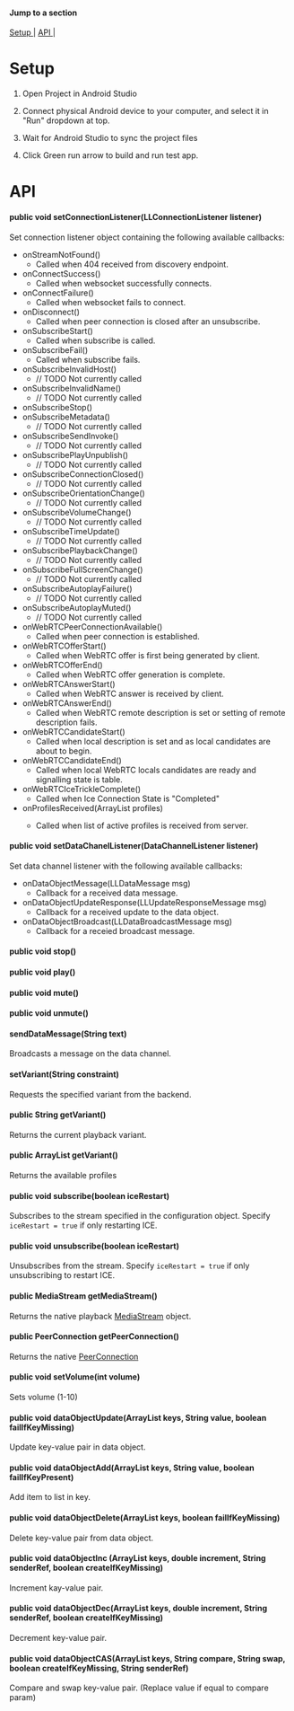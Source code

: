 #### Jump to a section
[ Setup ](#setup) | 
[ API ](#api) | 


<a name="setup"></a>
# Setup

1. Open Project in Android Studio

2. Connect physical Android device to your computer, and select it in "Run" dropdown at top.

3. Wait for Android Studio to sync the project files

4. Click Green run arrow to build and run test app.

<a name="api"></a>
# API

#### public void setConnectionListener(LLConnectionListener listener)
Set connection listener object containing the following available callbacks:
* onStreamNotFound()
   * Called when 404 received from discovery endpoint.
* onConnectSuccess()
   * Called when websocket successfully connects.
* onConnectFailure()
   * Called when websocket fails to connect.
* onDisconnect()
   * Called when peer connection is closed after an unsubscribe.
* onSubscribeStart()
   * Called when subscribe is called.
* onSubscribeFail()
   * Called when subscribe fails.
* onSubscribeInvalidHost()
   * // TODO Not currently called
* onSubscribeInvalidName()
   * // TODO Not currently called 
* onSubscribeStop()
* onSubscribeMetadata()
   * // TODO Not currently called
* onSubscribeSendInvoke()
   * // TODO Not currently called
* onSubscribePlayUnpublish()
   * // TODO Not currently called
* onSubscribeConnectionClosed()
   * // TODO Not currently called
* onSubscribeOrientationChange()
   * // TODO Not currently called
* onSubscribeVolumeChange()
   * // TODO Not currently called
* onSubscribeTimeUpdate()
   * // TODO Not currently called
* onSubscribePlaybackChange()
   * // TODO Not currently called
* onSubscribeFullScreenChange()
   * // TODO Not currently called
* onSubscribeAutoplayFailure()
   * // TODO Not currently called
* onSubscribeAutoplayMuted()
   * // TODO Not currently called
* onWebRTCPeerConnectionAvailable()
   * Called when peer connection is established.
* onWebRTCOfferStart()
   * Called when WebRTC offer is first being generated by client.
* onWebRTCOfferEnd()
   * Called when WebRTC offer generation is complete.
* onWebRTCAnswerStart()
   * Called when WebRTC answer is received by client.
* onWebRTCAnswerEnd()
   * Called when WebRTC remote description is set or setting of remote description fails.
* onWebRTCCandidateStart()
   * Called when local description is set and as local candidates are about to begin.
* onWebRTCCandidateEnd()
   * Called when local WebRTC locals candidates are ready and signalling state is table.
* onWebRTCIceTrickleComplete()
   * Called when Ice Connection State is "Completed"
* onProfilesReceived(ArrayList<String> profiles)
   * Called when list of active profiles is received from server.

#### public void setDataChanelListener(DataChannelListener listener)
Set data channel listener with the following available callbacks:
* onDataObjectMessage(LLDataMessage msg)
   * Callback for a received data message.
* onDataObjectUpdateResponse(LLUpdateResponseMessage msg)
   * Callback for a received update to the data object.
* onDataObjectBroadcast(LLDataBroadcastMessage msg)
   * Callback for a receied broadcast message.
#### public void stop()
#### public void play()
#### public void mute()
#### public void unmute()
#### sendDataMessage(String text)
Broadcasts a message on the data channel.
#### setVariant(String constraint)
Requests the specified variant from the backend.
#### public String getVariant()
Returns the current playback variant.
#### public ArrayList getVariant()
Returns the available profiles
#### public void subscribe(boolean iceRestart)
Subscribes to the stream specified in the configuration object. Specify `iceRestart = true` if only restarting ICE.
#### public void unsubscribe(boolean iceRestart)
Unsubscribes from the stream. Specify `iceRestart = true` if only unsubscribing to restart ICE.
#### public MediaStream getMediaStream()
Returns the native playback [MediaStream](https://chromium.googlesource.com/external/webrtc/+/master/sdk/android/api/org/webrtc/MediaStream.java) object.
#### public PeerConnection getPeerConnection()
Returns the native [PeerConnection](https://chromium.googlesource.com/external/webrtc/+/master/sdk/android/api/org/webrtc/PeerConnection.java)
#### public void setVolume(int volume)
Sets volume (1-10)
#### public void dataObjectUpdate(ArrayList keys, String value, boolean failIfKeyMissing)
Update key-value pair in data object.
#### public void dataObjectAdd(ArrayList keys, String value, boolean failIfKeyPresent)
Add item to list in key.
#### public void dataObjectDelete(ArrayList keys, boolean failIfKeyMissing)
Delete key-value pair from data object.
#### public void dataObjectInc (ArrayList<String> keys, double increment, String senderRef, boolean createIfKeyMissing)
Increment kay-value pair.
#### public void dataObjectDec(ArrayList<String> keys, double increment, String senderRef, boolean createIfKeyMissing)
Decrement key-value pair.
#### public void dataObjectCAS(ArrayList keys, String compare, String swap, boolean createIfKeyMissing, String senderRef)
Compare and swap key-value pair. (Replace value if equal to compare param)
